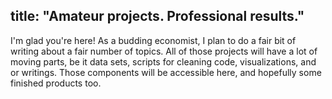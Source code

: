 title: "Amateur projects. Professional results."
--

I'm glad you're here! As a budding economist, I plan to do a fair bit of writing about a fair number of topics. All of those projects will have a lot of moving parts, be it data sets, scripts for cleaning code, visualizations, and or writings. Those components will be accessible here, and hopefully some finished products too.
